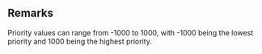 ## Remarks  
 Priority values can range from -1000 to 1000, with -1000 being the lowest priority and 1000 being the highest              priority.